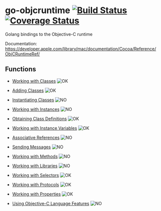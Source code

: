 go-objcruntime [![Build Status](https://travis-ci.org/maxence-charriere/go-objcruntime.svg)](https://travis-ci.org/maxence-charriere/go-objcruntime) [![Coverage Status](https://coveralls.io/repos/maxence-charriere/go-objcruntime/badge.svg?branch=master&service=github&random=)](https://coveralls.io/github/maxence-charriere/go-objcruntime?branch=master)
========

Golang bindings to the Objective-C runtime

Documentation: https://developer.apple.com/library/mac/documentation/Cocoa/Reference/ObjCRuntimeRef/

Functions
---------------

- [Working with Classes](https://developer.apple.com/library/mac/documentation/Cocoa/Reference/ObjCRuntimeRef/#//apple_ref/doc/uid/TP40001418-CH1g-126286)
![OK](https://upload.wikimedia.org/wikipedia/commons/thumb/8/80/Symbol_OK.svg/16px-Symbol_OK.svg.png)

- [Adding Classes](https://developer.apple.com/library/mac/documentation/Cocoa/Reference/ObjCRuntimeRef/#//apple_ref/doc/uid/TP40001418-CH1g-211911)
![OK](https://upload.wikimedia.org/wikipedia/commons/thumb/8/80/Symbol_OK.svg/16px-Symbol_OK.svg.png)

- [Instantiating Classes](https://developer.apple.com/library/mac/documentation/Cocoa/Reference/ObjCRuntimeRef/#//apple_ref/doc/uid/TP40001418-CH1g-119787)
![NO](https://upload.wikimedia.org/wikipedia/commons/thumb/c/c4/No_icon_red.svg/16px-No_icon_red.svg.png)

- [Working with Instances](https://developer.apple.com/library/mac/documentation/Cocoa/Reference/ObjCRuntimeRef/#//apple_ref/doc/uid/TP40001418-CH1g-125829)
![NO](https://upload.wikimedia.org/wikipedia/commons/thumb/c/c4/No_icon_red.svg/16px-No_icon_red.svg.png)

- [Obtaining Class Definitions](https://developer.apple.com/library/mac/documentation/Cocoa/Reference/ObjCRuntimeRef/#//apple_ref/doc/uid/TP40001418-CH1g-184642)
![OK](https://upload.wikimedia.org/wikipedia/commons/thumb/8/80/Symbol_OK.svg/16px-Symbol_OK.svg.png)

- [Working with Instance Variables](https://developer.apple.com/library/mac/documentation/Cocoa/Reference/ObjCRuntimeRef/#//apple_ref/doc/uid/TP40001418-CH1g-121206)
![OK](https://upload.wikimedia.org/wikipedia/commons/thumb/8/80/Symbol_OK.svg/16px-Symbol_OK.svg.png)

- [Associative References](https://developer.apple.com/library/mac/documentation/Cocoa/Reference/ObjCRuntimeRef/#//apple_ref/doc/uid/TP40001418-CH1g-SW51)
![NO](https://upload.wikimedia.org/wikipedia/commons/thumb/c/c4/No_icon_red.svg/16px-No_icon_red.svg.png)

- [Sending Messages](https://developer.apple.com/library/mac/documentation/Cocoa/Reference/ObjCRuntimeRef/#//apple_ref/doc/uid/TP40001418-CH1g-88778)
![NO](https://upload.wikimedia.org/wikipedia/commons/thumb/c/c4/No_icon_red.svg/16px-No_icon_red.svg.png)

- [Working with Methods](https://developer.apple.com/library/mac/documentation/Cocoa/Reference/ObjCRuntimeRef/#//apple_ref/doc/uid/TP40001418-CH1g-188234)
![NO](https://upload.wikimedia.org/wikipedia/commons/thumb/c/c4/No_icon_red.svg/16px-No_icon_red.svg.png)

- [Working with Libraries](https://developer.apple.com/library/mac/documentation/Cocoa/Reference/ObjCRuntimeRef/#//apple_ref/doc/uid/TP40001418-CH1g-SW95)
![NO](https://upload.wikimedia.org/wikipedia/commons/thumb/c/c4/No_icon_red.svg/16px-No_icon_red.svg.png)

- [Working with Selectors](https://developer.apple.com/library/mac/documentation/Cocoa/Reference/ObjCRuntimeRef/#//apple_ref/doc/uid/TP40001418-CH1g-88860)
![OK](https://upload.wikimedia.org/wikipedia/commons/thumb/8/80/Symbol_OK.svg/16px-Symbol_OK.svg.png)

- [Working with Protocols](https://developer.apple.com/library/mac/documentation/Cocoa/Reference/ObjCRuntimeRef/#//apple_ref/doc/uid/TP40001418-CH1g-130380)
![OK](https://upload.wikimedia.org/wikipedia/commons/thumb/8/80/Symbol_OK.svg/16px-Symbol_OK.svg.png)

- [Working with Properties](https://developer.apple.com/library/mac/documentation/Cocoa/Reference/ObjCRuntimeRef/#//apple_ref/doc/uid/TP40001418-CH1g-DontLinkElementID_1)
![OK](https://upload.wikimedia.org/wikipedia/commons/thumb/8/80/Symbol_OK.svg/16px-Symbol_OK.svg.png)

- [Using Objective-C Language Features](https://developer.apple.com/library/mac/documentation/Cocoa/Reference/ObjCRuntimeRef/#//apple_ref/doc/uid/TP40001418-CH1g-89902)
![NO](https://upload.wikimedia.org/wikipedia/commons/thumb/c/c4/No_icon_red.svg/16px-No_icon_red.svg.png)
